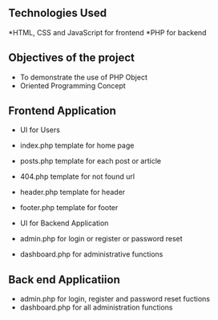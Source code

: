 ## Technologies Used

*HTML, CSS and JavaScript for frontend
*PHP for backend

## Objectives of the project

* To demonstrate the use of PHP Object 
* Oriented Programming Concept

## Frontend Application
* UI for Users
* index.php template for home page
* posts.php template for each post or article
* 404.php template for not found url  
* header.php template for header 
* footer.php template for footer

* UI for Backend Application 
* admin.php for login or register or password reset
* dashboard.php for administrative functions

## Back end Applicatiion
* admin.php for login, register and password reset fuctions
* dashboard.php for all administration functions








  
   














